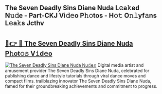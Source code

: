 ## The Seven Deadly Sins Diane Nuda L𝚎a𝚔ed N𝚞𝚍e - Part-CKJ Vi𝚍𝚎o P𝚑𝚘tos - H𝚘𝚝 O𝚗𝚕yf𝚊ns L𝚎a𝚔s Jcthv

# <h2><a href="http://kf6hmt8.oniu.top/?m=The+Seven+Deadly+Sins+Diane+Nuda">🔗👉 🔴 The Seven Deadly Sins Diane Nuda P𝚑ot𝚘𝚜 V𝚒d𝚎o</a></h2>

[![The Seven Deadly Sins Diane Nuda Nu𝚍e𝚜](https://i.imgur.com/0qMVB7G.gif)](http://kf6hmt8.oniu.top/?m=The+Seven+Deadly+Sins+Diane+Nuda)
Digital media artist and amusement provider The Seven Deadly Sins Diane Nuda, celebrated for publishing dance and lifestyle tutorials through viral dance moves and compact films. trailblazing innovator The Seven Deadly Sins Diane Nuda, famed for their groundbreaking achievements and commitment to progress.  
